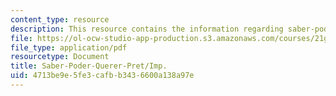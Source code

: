 ```yaml
---
content_type: resource
description: This resource contains the information regarding saber-poder-querer-pret/imp.
file: https://ol-ocw-studio-app-production.s3.amazonaws.com/courses/21g-701-spanish-i-fall-2003/4713be9e5fe3cafbb3436600a138a97e_MIT21G_701F03_24preti.pdf
file_type: application/pdf
resourcetype: Document
title: Saber-Poder-Querer-Pret/Imp.
uid: 4713be9e-5fe3-cafb-b343-6600a138a97e
---
```

